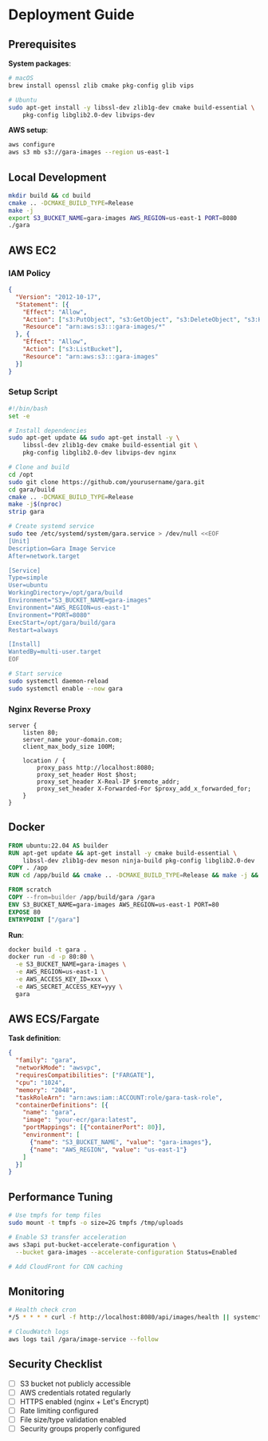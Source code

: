# Deployment Guide

## Prerequisites

**System packages**:
```bash
# macOS
brew install openssl zlib cmake pkg-config glib vips

# Ubuntu
sudo apt-get install -y libssl-dev zlib1g-dev cmake build-essential \
    pkg-config libglib2.0-dev libvips-dev
```

**AWS setup**:
```bash
aws configure
aws s3 mb s3://gara-images --region us-east-1
```

## Local Development

```bash
mkdir build && cd build
cmake .. -DCMAKE_BUILD_TYPE=Release
make -j
export S3_BUCKET_NAME=gara-images AWS_REGION=us-east-1 PORT=8080
./gara
```

## AWS EC2

### IAM Policy

```json
{
  "Version": "2012-10-17",
  "Statement": [{
    "Effect": "Allow",
    "Action": ["s3:PutObject", "s3:GetObject", "s3:DeleteObject", "s3:HeadObject"],
    "Resource": "arn:aws:s3:::gara-images/*"
  }, {
    "Effect": "Allow",
    "Action": ["s3:ListBucket"],
    "Resource": "arn:aws:s3:::gara-images"
  }]
}
```

### Setup Script

```bash
#!/bin/bash
set -e

# Install dependencies
sudo apt-get update && sudo apt-get install -y \
    libssl-dev zlib1g-dev cmake build-essential git \
    pkg-config libglib2.0-dev libvips-dev nginx

# Clone and build
cd /opt
sudo git clone https://github.com/yourusername/gara.git
cd gara/build
cmake .. -DCMAKE_BUILD_TYPE=Release
make -j$(nproc)
strip gara

# Create systemd service
sudo tee /etc/systemd/system/gara.service > /dev/null <<EOF
[Unit]
Description=Gara Image Service
After=network.target

[Service]
Type=simple
User=ubuntu
WorkingDirectory=/opt/gara/build
Environment="S3_BUCKET_NAME=gara-images"
Environment="AWS_REGION=us-east-1"
Environment="PORT=8080"
ExecStart=/opt/gara/build/gara
Restart=always

[Install]
WantedBy=multi-user.target
EOF

# Start service
sudo systemctl daemon-reload
sudo systemctl enable --now gara
```

### Nginx Reverse Proxy

```nginx
server {
    listen 80;
    server_name your-domain.com;
    client_max_body_size 100M;

    location / {
        proxy_pass http://localhost:8080;
        proxy_set_header Host $host;
        proxy_set_header X-Real-IP $remote_addr;
        proxy_set_header X-Forwarded-For $proxy_add_x_forwarded_for;
    }
}
```

## Docker

```dockerfile
FROM ubuntu:22.04 AS builder
RUN apt-get update && apt-get install -y cmake build-essential \
    libssl-dev zlib1g-dev meson ninja-build pkg-config libglib2.0-dev
COPY . /app
RUN cd /app/build && cmake .. -DCMAKE_BUILD_TYPE=Release && make -j && strip gara

FROM scratch
COPY --from=builder /app/build/gara /gara
ENV S3_BUCKET_NAME=gara-images AWS_REGION=us-east-1 PORT=80
EXPOSE 80
ENTRYPOINT ["/gara"]
```

**Run**:
```bash
docker build -t gara .
docker run -d -p 80:80 \
  -e S3_BUCKET_NAME=gara-images \
  -e AWS_REGION=us-east-1 \
  -e AWS_ACCESS_KEY_ID=xxx \
  -e AWS_SECRET_ACCESS_KEY=yyy \
  gara
```

## AWS ECS/Fargate

**Task definition**:
```json
{
  "family": "gara",
  "networkMode": "awsvpc",
  "requiresCompatibilities": ["FARGATE"],
  "cpu": "1024",
  "memory": "2048",
  "taskRoleArn": "arn:aws:iam::ACCOUNT:role/gara-task-role",
  "containerDefinitions": [{
    "name": "gara",
    "image": "your-ecr/gara:latest",
    "portMappings": [{"containerPort": 80}],
    "environment": [
      {"name": "S3_BUCKET_NAME", "value": "gara-images"},
      {"name": "AWS_REGION", "value": "us-east-1"}
    ]
  }]
}
```

## Performance Tuning

```bash
# Use tmpfs for temp files
sudo mount -t tmpfs -o size=2G tmpfs /tmp/uploads

# Enable S3 transfer acceleration
aws s3api put-bucket-accelerate-configuration \
  --bucket gara-images --accelerate-configuration Status=Enabled

# Add CloudFront for CDN caching
```

## Monitoring

```bash
# Health check cron
*/5 * * * * curl -f http://localhost:8080/api/images/health || systemctl restart gara

# CloudWatch logs
aws logs tail /gara/image-service --follow
```

## Security Checklist

- [ ] S3 bucket not publicly accessible
- [ ] AWS credentials rotated regularly
- [ ] HTTPS enabled (nginx + Let's Encrypt)
- [ ] Rate limiting configured
- [ ] File size/type validation enabled
- [ ] Security groups properly configured
